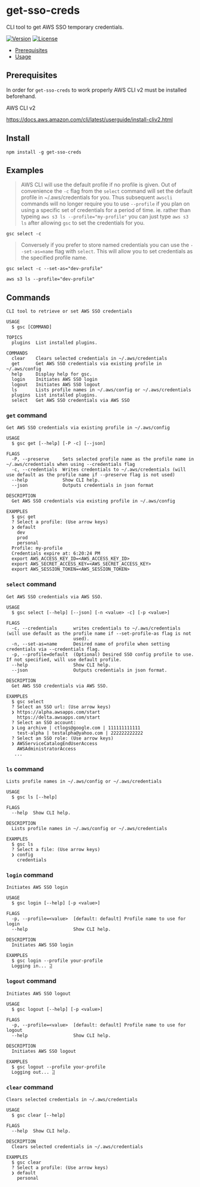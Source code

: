 # get-sso-creds

CLI tool to get AWS SSO temporary credentials.

[![Version](https://img.shields.io/npm/v/get-sso-creds)](https://npmjs.org/package/get-sso-creds)
[![License](https://img.shields.io/npm/l/get-sso-creds)](https://github.com/JamesChung/get-sso-creds/blob/main/LICENSE)

* [Prerequisites](#Prerequisites)
* [Usage](#usage)

## Prerequisites

In order for `get-sso-creds` to work properly AWS CLI v2 must be installed beforehand.

AWS CLI v2

<https://docs.aws.amazon.com/cli/latest/userguide/install-cliv2.html>

## Install

```sh-session
npm install -g get-sso-creds
```

## Examples

> AWS CLI will use the default profile if no profile is given. Out of convenience the `-c` flag from the `select` command will set the default profile in ~/.aws/credentials for you. Thus subsequent `awscli` commands will no longer require you to use `--profile` if you plan on using a specific set of credentials for a period of time. ie. rather than typeing `aws s3 ls --profile="my-profile"` you can just type `aws s3 ls` after allowing `gsc` to set the credentials for you.

```shell
gsc select -c
```

> Conversely if you prefer to store named credentials you can use the `--set-as=name` flag with `select`. This will allow you to set credentials as the specified profile name.

```shell
gsc select -c --set-as="dev-profile"

aws s3 ls --profile="dev-profile"
```

## Commands

```sh-session
CLI tool to retrieve or set AWS SSO credentials

USAGE
  $ gsc [COMMAND]

TOPICS
  plugins  List installed plugins.

COMMANDS
  clear    Clears selected credentials in ~/.aws/credentials
  get      Get AWS SSO credentials via existing profile in ~/.aws/config
  help     Display help for gsc.
  login    Initiates AWS SSO login
  logout   Initiates AWS SSO logout
  ls       Lists profile names in ~/.aws/config or ~/.aws/credentials
  plugins  List installed plugins.
  select   Get AWS SSO credentials via AWS SSO
```

### `get` command

```sh-session
Get AWS SSO credentials via existing profile in ~/.aws/config

USAGE
  $ gsc get [--help] [-P -c] [--json]

FLAGS
  -P, --preserve     Sets selected profile name as the profile name in ~/.aws/credentials when using --credentials flag
  -c, --credentials  Writes credentials to ~/.aws/credentials (will use default as the profile name if --preserve flag is not used)
  --help             Show CLI help.
  --json             Outputs credentials in json format

DESCRIPTION
  Get AWS SSO credentials via existing profile in ~/.aws/config

EXAMPLES
  $ gsc get
  ? Select a profile: (Use arrow keys)
  ❯ default
    dev
    prod
    personal
  Profile: my-profile
  Credentials expire at: 6:20:24 PM
  export AWS_ACCESS_KEY_ID=<AWS_ACCESS_KEY_ID>
  export AWS_SECRET_ACCESS_KEY=<AWS_SECRET_ACCESS_KEY>
  export AWS_SESSION_TOKEN=<AWS_SESSION_TOKEN>
```

### `select` command

```sh-session
Get AWS SSO credentials via AWS SSO.

USAGE
  $ gsc select [--help] [--json] [-n <value> -c] [-p <value>]

FLAGS
  -c, --credentials      writes credentials to ~/.aws/credentials (will use default as the profile name if --set-profile-as flag is not
                         used).
  -n, --set-as=name      Desired name of profile when setting credentials via --credentials flag.
  -p, --profile=default  (Optional) Desired SSO config profile to use. If not specified, will use default profile.
  --help                 Show CLI help.
  --json                 Outputs credentials in json format.

DESCRIPTION
  Get AWS SSO credentials via AWS SSO.

EXAMPLES
  $ gsc select
  ? Select an SSO url: (Use arrow keys)
  ❯ https://alpha.awsapps.com/start
    https://delta.awsapps.com/start
  ? Select an SSO account:
  ❯ Log archive | ctlogs@google.com | 111111111111
    test-alpha | testalpha@yahoo.com | 222222222222
  ? Select an SSO role: (Use arrow keys)
  ❯ AWSServiceCatalogEndUserAccess
    AWSAdministratorAccess
   ...
```

### `ls` command

```sh-session
Lists profile names in ~/.aws/config or ~/.aws/credentials

USAGE
  $ gsc ls [--help]

FLAGS
  --help  Show CLI help.

DESCRIPTION
  Lists profile names in ~/.aws/config or ~/.aws/credentials

EXAMPLES
  $ gsc ls
  ? Select a file: (Use arrow keys)
  ❯ config
    credentials
```

### `login` command

```sh-session
Initiates AWS SSO login

USAGE
  $ gsc login [--help] [-p <value>]

FLAGS
  -p, --profile=<value>  [default: default] Profile name to use for login
  --help                 Show CLI help.

DESCRIPTION
  Initiates AWS SSO login

EXAMPLES
  $ gsc login --profile your-profile
  Logging in... ⣽
```

### `logout` command

```sh-session
Initiates AWS SSO logout

USAGE
  $ gsc logout [--help] [-p <value>]

FLAGS
  -p, --profile=<value>  [default: default] Profile name to use for logout
  --help                 Show CLI help.

DESCRIPTION
  Initiates AWS SSO logout

EXAMPLES
  $ gsc logout --profile your-profile
  Logging out... ⣽
```

### `clear` command

```sh-session
Clears selected credentials in ~/.aws/credentials

USAGE
  $ gsc clear [--help]

FLAGS
  --help  Show CLI help.

DESCRIPTION
  Clears selected credentials in ~/.aws/credentials

EXAMPLES
  $ gsc clear
  ? Select a profile: (Use arrow keys)
  ❯ default
    personal
```
